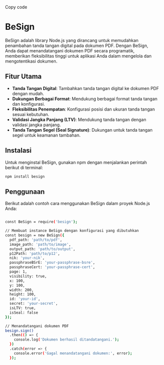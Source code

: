 
Copy code
# BeSign

BeSign adalah library Node.js yang dirancang untuk memudahkan penambahan tanda tangan digital pada dokumen PDF. Dengan BeSign, Anda dapat menandatangani dokumen PDF secara programatik, memberikan fleksibilitas tinggi untuk aplikasi Anda dalam mengelola dan mengotentikasi dokumen.

## Fitur Utama

- **Tanda Tangan Digital**: Tambahkan tanda tangan digital ke dokumen PDF dengan mudah.
- **Dukungan Berbagai Format**: Mendukung berbagai format tanda tangan dan konfigurasi.
- **Fleksibilitas Penempatan**: Konfigurasi posisi dan ukuran tanda tangan sesuai kebutuhan.
- **Validasi Jangka Panjang (LTV)**: Mendukung tanda tangan dengan validasi jangka panjang.
- **Tanda Tangan Segel (Seal Signature)**: Dukungan untuk tanda tangan segel untuk keamanan tambahan.

## Instalasi

Untuk menginstal BeSign, gunakan npm dengan menjalankan perintah berikut di terminal:

```sh
npm install besign
```
## Penggunaan
Berikut adalah contoh cara menggunakan BeSign dalam proyek Node.js Anda:


```sh

const BeSign = require('besign');

// Membuat instance BeSign dengan konfigurasi yang dibutuhkan
const besign = new BeSign({
  pdf_path: 'path/to/pdf',
  image_path: 'path/to/image',
  output_path: 'path/to/output',
  p12Path: 'path/to/p12',
  nik: 'your-nik',
  passphraseBSrE: 'your-passphrase-bsre',
  passphraseCert: 'your-passphrase-cert',
  page: 1,
  visibility: true,
  x: 100,
  y: 100,
  width: 200,
  height: 100,
  id: 'your-id',
  secret: 'your-secret',
  isLTV: true,
  isSeal: false
});

// Menandatangani dokumen PDF
besign.sign()
  .then(() => {
    console.log('Dokumen berhasil ditandatangani.');
  })
  .catch(error => {
    console.error('Gagal menandatangani dokumen:', error);
  });
```
